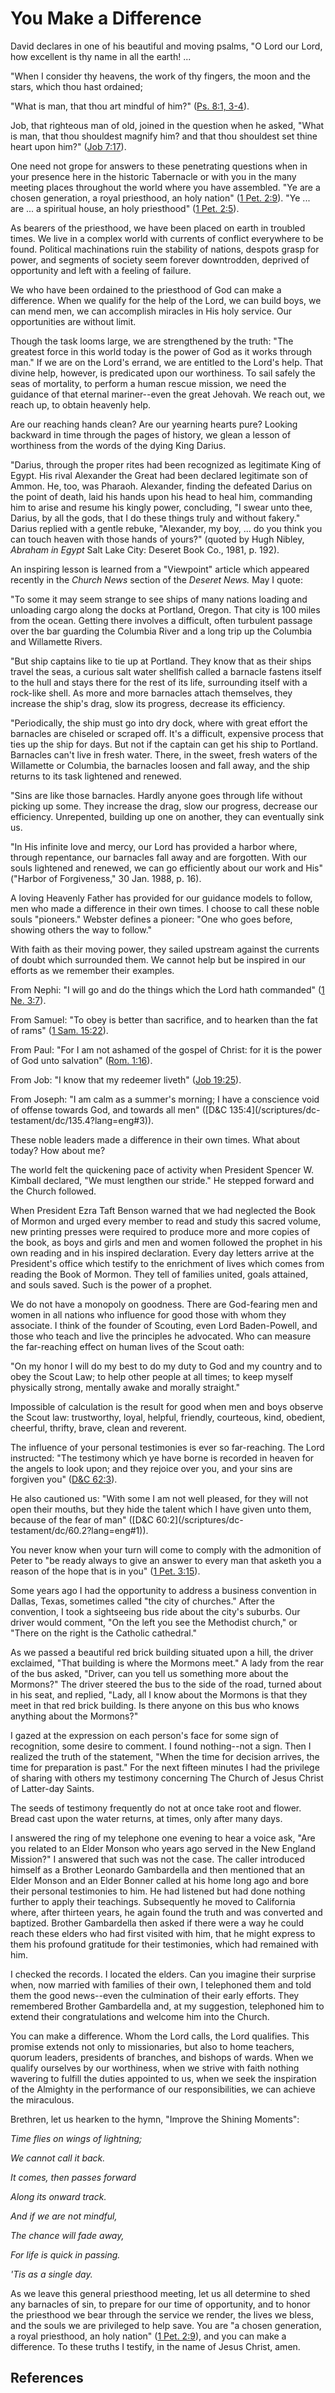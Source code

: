 # You Make a Difference

David declares in one of his beautiful and moving psalms, "O Lord our Lord,
how excellent is thy name in all the earth! ...

"When I consider thy heavens, the work of thy fingers, the moon and the stars,
which thou hast ordained;

"What is man, that thou art mindful of him?" ([Ps. 8:1,
3-4](/scriptures/ot/ps/8.1,3-4?lang=eng#0)).

Job, that righteous man of old, joined in the question when he asked, "What is
man, that thou shouldest magnify him? and that thou shouldest set thine heart
upon him?" ([Job 7:17](/scriptures/ot/job/7.17?lang=eng#16)).

One need not grope for answers to these penetrating questions when in your
presence here in the historic Tabernacle or with you in the many meeting
places throughout the world where you have assembled. "Ye are a chosen
generation, a royal priesthood, an holy nation" ([1 Pet.
2:9](/scriptures/nt/1-pet/2.9?lang=eng#8)). "Ye ... are ... a spiritual house, an
holy priesthood" ([1 Pet. 2:5](/scriptures/nt/1-pet/2.5?lang=eng#4)).

As bearers of the priesthood, we have been placed on earth in troubled times.
We live in a complex world with currents of conflict everywhere to be found.
Political machinations ruin the stability of nations, despots grasp for power,
and segments of society seem forever downtrodden, deprived of opportunity and
left with a feeling of failure.

We who have been ordained to the priesthood of God can make a difference. When
we qualify for the help of the Lord, we can build boys, we can mend men, we
can accomplish miracles in His holy service. Our opportunities are without
limit.

Though the task looms large, we are strengthened by the truth: "The greatest
force in this world today is the power of God as it works through man." If we
are on the Lord's errand, we are entitled to the Lord's help. That divine
help, however, is predicated upon our worthiness. To sail safely the seas of
mortality, to perform a human rescue mission, we need the guidance of that
eternal mariner--even the great Jehovah. We reach out, we reach up, to obtain
heavenly help.

Are our reaching hands clean? Are our yearning hearts pure? Looking backward
in time through the pages of history, we glean a lesson of worthiness from the
words of the dying King Darius.

"Darius, through the proper rites had been recognized as legitimate King of
Egypt. His rival Alexander the Great had been declared legitimate son of
Ammon. He, too, was Pharaoh. Alexander, finding the defeated Darius on the
point of death, laid his hands upon his head to heal him, commanding him to
arise and resume his kingly power, concluding, "I swear unto thee, Darius, by
all the gods, that I do these things truly and without fakery." Darius replied
with a gentle rebuke, "Alexander, my boy, ... do you think you can touch heaven
with those hands of yours?" (quoted by Hugh Nibley, _Abraham in Egypt_ Salt
Lake City: Deseret Book Co., 1981, p. 192).

An inspiring lesson is learned from a "Viewpoint" article which appeared
recently in the _Church News_ section of the _Deseret News._ May I quote:

"To some it may seem strange to see ships of many nations loading and
unloading cargo along the docks at Portland, Oregon. That city is 100 miles
from the ocean. Getting there involves a difficult, often turbulent passage
over the bar guarding the Columbia River and a long trip up the Columbia and
Willamette Rivers.

"But ship captains like to tie up at Portland. They know that as their ships
travel the seas, a curious salt water shellfish called a barnacle fastens
itself to the hull and stays there for the rest of its life, surrounding
itself with a rock-like shell. As more and more barnacles attach themselves,
they increase the ship's drag, slow its progress, decrease its efficiency.

"Periodically, the ship must go into dry dock, where with great effort the
barnacles are chiseled or scraped off. It's a difficult, expensive process
that ties up the ship for days. But not if the captain can get his ship to
Portland. Barnacles can't live in fresh water. There, in the sweet, fresh
waters of the Willamette or Columbia, the barnacles loosen and fall away, and
the ship returns to its task lightened and renewed.

"Sins are like those barnacles. Hardly anyone goes through life without
picking up some. They increase the drag, slow our progress, decrease our
efficiency. Unrepented, building up one on another, they can eventually sink
us.

"In His infinite love and mercy, our Lord has provided a harbor where, through
repentance, our barnacles fall away and are forgotten. With our souls
lightened and renewed, we can go efficiently about our work and His" ("Harbor
of Forgiveness," 30 Jan. 1988, p. 16).

A loving Heavenly Father has provided for our guidance models to follow, men
who made a difference in their own times. I choose to call these noble souls
"pioneers." Webster defines a pioneer: "One who goes before, showing others
the way to follow."

With faith as their moving power, they sailed upstream against the currents of
doubt which surrounded them. We cannot help but be inspired in our efforts as
we remember their examples.

From Nephi: "I will go and do the things which the Lord hath commanded" ([1
Ne. 3:7](/scriptures/bofm/1-ne/3.7?lang=eng#6)).

From Samuel: "To obey is better than sacrifice, and to hearken than the fat of
rams" ([1 Sam. 15:22](/scriptures/ot/1-sam/15.22?lang=eng#21)).

From Paul: "For I am not ashamed of the gospel of Christ: for it is the power
of God unto salvation" ([Rom. 1:16](/scriptures/nt/rom/1.16?lang=eng#15)).

From Job: "I know that my redeemer liveth" ([Job
19:25](/scriptures/ot/job/19.25?lang=eng#24)).

From Joseph: "I am calm as a summer's morning; I have a conscience void of
offense towards God, and towards all men" ([D&amp;C 135:4](/scriptures/dc-
testament/dc/135.4?lang=eng#3)).

These noble leaders made a difference in their own times. What about today?
How about me?

The world felt the quickening pace of activity when President Spencer W.
Kimball declared, "We must lengthen our stride." He stepped forward and the
Church followed.

When President Ezra Taft Benson warned that we had neglected the Book of
Mormon and urged every member to read and study this sacred volume, new
printing presses were required to produce more and more copies of the book, as
boys and girls and men and women followed the prophet in his own reading and
in his inspired declaration. Every day letters arrive at the President's
office which testify to the enrichment of lives which comes from reading the
Book of Mormon. They tell of families united, goals attained, and souls saved.
Such is the power of a prophet.

We do not have a monopoly on goodness. There are God-fearing men and women in
all nations who influence for good those with whom they associate. I think of
the founder of Scouting, even Lord Baden-Powell, and those who teach and live
the principles he advocated. Who can measure the far-reaching effect on human
lives of the Scout oath:

"On my honor I will do my best to do my duty to God and my country and to obey
the Scout Law; to help other people at all times; to keep myself physically
strong, mentally awake and morally straight."

Impossible of calculation is the result for good when men and boys observe the
Scout law: trustworthy, loyal, helpful, friendly, courteous, kind, obedient,
cheerful, thrifty, brave, clean and reverent.

The influence of your personal testimonies is ever so far-reaching. The Lord
instructed: "The testimony which ye have borne is recorded in heaven for the
angels to look upon; and they rejoice over you, and your sins are forgiven
you" ([D&amp;C 62:3](/scriptures/dc-testament/dc/62.3?lang=eng#2)).

He also cautioned us: "With some I am not well pleased, for they will not open
their mouths, but they hide the talent which I have given unto them, because
of the fear of man" ([D&amp;C 60:2](/scriptures/dc-
testament/dc/60.2?lang=eng#1)).

You never know when your turn will come to comply with the admonition of Peter
to "be ready always to give an answer to every man that asketh you a reason of
the hope that is in you" ([1 Pet.
3:15](/scriptures/nt/1-pet/3.15?lang=eng#14)).

Some years ago I had the opportunity to address a business convention in
Dallas, Texas, sometimes called "the city of churches." After the convention,
I took a sightseeing bus ride about the city's suburbs. Our driver would
comment, "On the left you see the Methodist church," or "There on the right is
the Catholic cathedral."

As we passed a beautiful red brick building situated upon a hill, the driver
exclaimed, "That building is where the Mormons meet." A lady from the rear of
the bus asked, "Driver, can you tell us something more about the Mormons?" The
driver steered the bus to the side of the road, turned about in his seat, and
replied, "Lady, all I know about the Mormons is that they meet in that red
brick building. Is there anyone on this bus who knows anything about the
Mormons?"

I gazed at the expression on each person's face for some sign of recognition,
some desire to comment. I found nothing--not a sign. Then I realized the truth
of the statement, "When the time for decision arrives, the time for
preparation is past." For the next fifteen minutes I had the privilege of
sharing with others my testimony concerning The Church of Jesus Christ of
Latter-day Saints.

The seeds of testimony frequently do not at once take root and flower. Bread
cast upon the water returns, at times, only after many days.

I answered the ring of my telephone one evening to hear a voice ask, "Are you
related to an Elder Monson who years ago served in the New England Mission?" I
answered that such was not the case. The caller introduced himself as a
Brother Leonardo Gambardella and then mentioned that an Elder Monson and an
Elder Bonner called at his home long ago and bore their personal testimonies
to him. He had listened but had done nothing further to apply their teachings.
Subsequently he moved to California where, after thirteen years, he again
found the truth and was converted and baptized. Brother Gambardella then asked
if there were a way he could reach these elders who had first visited with
him, that he might express to them his profound gratitude for their
testimonies, which had remained with him.

I checked the records. I located the elders. Can you imagine their surprise
when, now married with families of their own, I telephoned them and told them
the good news--even the culmination of their early efforts. They remembered
Brother Gambardella and, at my suggestion, telephoned him to extend their
congratulations and welcome him into the Church.

You can make a difference. Whom the Lord calls, the Lord qualifies. This
promise extends not only to missionaries, but also to home teachers, quorum
leaders, presidents of branches, and bishops of wards. When we qualify
ourselves by our worthiness, when we strive with faith nothing wavering to
fulfill the duties appointed to us, when we seek the inspiration of the
Almighty in the performance of our responsibilities, we can achieve the
miraculous.

Brethren, let us hearken to the hymn, "Improve the Shining Moments":

_Time flies on wings of lightning;_

_We cannot call it back._

_It comes, then passes forward_

_Along its onward track._

_And if we are not mindful,_

_The chance will fade away,_

_For life is quick in passing._

_'Tis as a single day._

As we leave this general priesthood meeting, let us all determine to shed any
barnacles of sin, to prepare for our time of opportunity, and to honor the
priesthood we bear through the service we render, the lives we bless, and the
souls we are privileged to help save. You are "a chosen generation, a royal
priesthood, an holy nation" ([1 Pet.
2:9](/scriptures/nt/1-pet/2.9?lang=eng#8)), and you can make a difference. To
these truths I testify, in the name of Jesus Christ, amen.

## References

